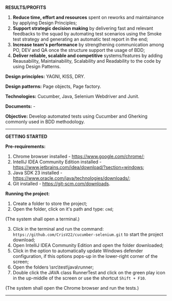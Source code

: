 **RESULTS/PROFITS**
1. **Reduce time, effort and resources** spent on reworks and maintainance by applying Design Principles;
2. **Support strategic decision making** by delivering fast and relevant feedbacks to the squad by automating test scenarios using the Smoke test strategy and generating an automatic test report in the end;
4. **Increase team's performance** by strengthening communication among PO, DEV and QA once the structure support the usage of BDD;
5. **Deliver reliable, scalable and competitive** systems/features by adding Reausability, Maintainability, Scalability and Readability to the code by using Design Patterns.

**Design principles:** YAGNI, KISS, DRY.

**Design patterns:** Page objects, Page factory.

**Technologies:** Cucumber, Java, Selenium Webdriver and Junit.

**Documents:** -

**Objective:** Develop automated tests using Cucumber and Gherking commonly used in BDD methodology.

---

**GETTING STARTED**

**Pre-requirements:**
1. Chrome browser installed - https://www.google.com/chrome/;
2. IntelliJ IDEA Community Edition installed - https://www.jetbrains.com/idea/download/?section=windows;
3. Java SDK 23 installed - https://www.oracle.com/java/technologies/downloads/;
4. Git installed - https://git-scm.com/downloads.

**Running the project:**
1. Create a folder to store the project;
2. Open the folder, click on it's path and type: `cmd`;

(The system shall open a terminal.)

3. Click in the terminal and run the command: `https://github.com/CrisV22/cucumber-selenium.git` to start the project download;
4. Open IntelliJ IDEA Community Edition and open the folder downloaded;
5. Click in the option to automatically update Windows defender configuration, if this options pops-up in the lower-right corner of the screen;
6. Open the folders \src\test\java\runner;
7. Double click the JAVA class RunnerTest and click on the green play icon in the up-middle of the screen or use the shortcut `Shift + F10`.

(The system shall open the Chrome browser and run the tests.)

---
